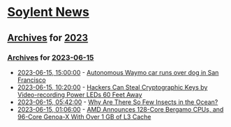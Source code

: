 # [Soylent News](../../../README.md)

## [Archives](../../index.md) for [2023](../index.md)

### [Archives](../../index.md) for [2023-06-15](index.md)

* [2023-06-15, 15:00:00](https://soylentnews.org/article.pl?sid=23/06/14/034256&from=rss) - [Autonomous Waymo car runs over dog in San Francisco](https://soylentnews.org/article.pl?sid=23/06/14/034256&from=rss)
* [2023-06-15, 10:20:00](https://soylentnews.org/article.pl?sid=23/06/14/0256238&from=rss) - [Hackers Can Steal Cryptographic Keys by Video-recording Power LEDs 60 Feet Away](https://soylentnews.org/article.pl?sid=23/06/14/0256238&from=rss)
* [2023-06-15, 05:42:00](https://soylentnews.org/article.pl?sid=23/06/13/1953209&from=rss) - [Why Are There So Few Insects in the Ocean?](https://soylentnews.org/article.pl?sid=23/06/13/1953209&from=rss)
* [2023-06-15, 01:06:00](https://soylentnews.org/article.pl?sid=23/06/13/1947233&from=rss) - [AMD Announces 128-Core Bergamo CPUs, and 96-Core Genoa-X With Over 1 GB of L3 Cache](https://soylentnews.org/article.pl?sid=23/06/13/1947233&from=rss)
